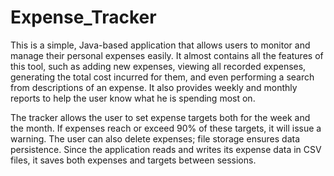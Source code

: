 # Expense_Tracker
This is a simple, Java-based application that allows users to monitor and manage their personal expenses easily. It almost contains all the features of this tool, such as adding new expenses, viewing all recorded expenses, generating the total cost incurred for them, and even performing a search from descriptions of an expense. It also provides weekly and monthly reports to help the user know what he is spending most on.

The tracker allows the user to set expense targets both for the week and the month. If expenses reach or exceed 90% of these targets, it will issue a warning. The user can also delete expenses; file storage ensures data persistence. Since the application reads and writes its expense data in CSV files, it saves both expenses and targets between sessions.
